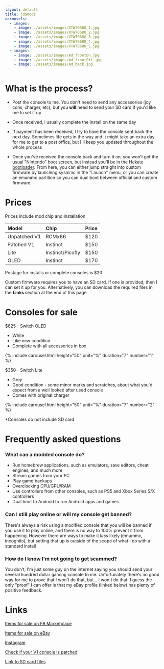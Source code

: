 ```yaml
---
layout: default
title: jdamods
carousels:
  - images: 
    - image: ./assets/images/XTW70688_1.jpg
    - image: ./assets/images/XTW70688_2.jpg
    - image: ./assets/images/XTW70688_3.jpg
    - image: ./assets/images/XTW70688_4.jpg
    - image: ./assets/images/XTW70688_5.jpg
  - images:
    - image: ./assets/images/Ad_frontOn.jpg
    - image: ./assets/images/Ad_frontOff.jpg
    - image: ./assets/images/Ad_back.jpg
---
```



# What is the process?

* Post the console to me. You don't need to send any accessories (joy cons, charger, etc), but you **will** need to send your SD card if you'd like me to set it up

* Once received, I usually complete the install on the same day

* If payment has been received, I try to have the console sent back the next day. Sometimes life gets in the way and it might take an extra day for me to get to a post office, but I'll keep you updated throughout the whole process

* Once you've received the console back and turn it on, you won't get the usual "Nintendo" boot screen, but instead you'll be in the [Hekate bootloader](https://github.com/CTCaer/hekate). From here, you can either jump straight into custom firmware by launching sysmmc in the "Launch" menu, or you can create an emummc partition so you can dual boot between official and custom firmware

# Prices

Prices include mod chip and installation

| Model          | Chip              | Price  |
|:---------------|:----------|:-------|
| Unpatched V1   | RCMx86            | $120 |
| Patched V1     | Instinct          | $150 |
| Lite           | Instinct/Picofly  | $150 |
| OLED           | Instinct          | $170 |

Postage for installs or complete consoles is $20

Custom firmware requires you to have an SD card. If one is provided, then I can set it up for you. Alternatively, you can download the required files in the **Links** section at the end of this page

# Consoles for sale

$625 - Switch OLED
* White
* Like new condition
* Complete with all accessories in box

{% include carousel.html height="50" unit="%" duration="7" number="1" %}

$350 - Switch Lite
* Grey
* Good condition - some minor marks and scratches, about what you'd expect from a well looked after used console
* Comes with original charger

{% include carousel.html height="50" unit="%" duration="7" number="2" %}

*Consoles do not include SD card

# Frequently asked questions

### What can a modded console do?

*   Run homebrew applications, such as emulators, save editors, cheat engines, and much more
*   Stream games from your PC
*   Play game backups
*   Overclocking CPU/GPU/RAM
*   Use controllers from other consoles, such as PS5 and Xbox Series S/X controllers
*   Dual boot to Android to run Android apps and games

### Can I still play online or will my console get banned?

There's always a risk using a modified console that you will be banned if you use it to play online, and there is no way to 100% prevent it from happening. However there are ways to make it _less_ likely (emummc, incognito), but setting that up is outside of the scope of what I do with a standard install

### How do I know I'm not going to get scammed?

You don't, I'm just some guy on the internet saying you should send your several hundred dollar gaming console to me. Unfortunately there's no good way for me to prove that I won't do that, but... I won't do that. I guess the only "proof" I can offer is that my eBay profile (linked below) has plenty of positive feedback.

# Links
[Items for sale on FB Marketplace](https://www.facebook.com/marketplace/profile/527145129)

[Items for sale on eBay](https://www.ebay.com.au/sch/i.html?_ssn=jimnastic89)

[Instagram](https://www.instagram.com/jdamods/)

[Check if your V1 console is patched](https://damota.me/ssnc/checker/)

[Link to SD card files](https://github.com/sthetix/HATS/releases/latest)